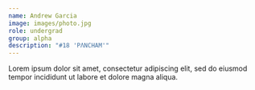 ```yaml
---
name: Andrew Garcia
image: images/photo.jpg
role: undergrad
group: alpha
description: "#18 'PΛNCHAM'"
---
```


Lorem ipsum dolor sit amet, consectetur adipiscing elit, sed do eiusmod tempor incididunt ut labore et dolore magna aliqua.
